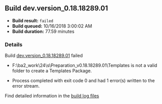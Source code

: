 ## Build dev.version_0.18.18289.01
- **Build result:** `failed`
- **Build queued:** 10/16/2018 3:00:02 AM
- **Build duration:** 77.59 minutes
### Details
Build [dev.version_0.18.18289.01](https://winappstudio.visualstudio.com/web/build.aspx?pcguid=a4ef43be-68ce-4195-a619-079b4d9834c2&builduri=vstfs%3a%2f%2f%2fBuild%2fBuild%2f26409) failed

+    F:\ba2\_work\24\s\Preparation_v0.18.18289.01\Templates is not a valid folder to create a Templates Package.

+ Process completed with exit code 0 and had 1 error(s) written to the error stream.

Find detailed information in the [build log files](https://uwpctdiags.blob.core.windows.net/buildlogs/dev.version_0.18.18289.01_logs.zip)
